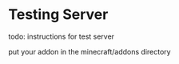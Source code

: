 # Testing Server

todo: instructions for test server

put your addon in the minecraft/addons directory
